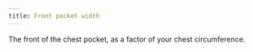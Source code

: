 ```yaml
---
title: Front pocket width
---
```


The front of the chest pocket, as a factor of your chest circumference.